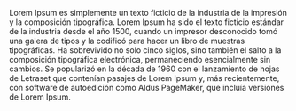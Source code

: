 Lorem Ipsum es simplemente un texto ficticio de la industria de la impresión y la composición tipográfica. Lorem Ipsum ha sido el texto ficticio estándar de la industria desde el año 
1500, cuando un impresor desconocido tomó una galera de tipos y la codificó para hacer un libro de muestras tipográficas. Ha sobrevivido no solo cinco siglos, sino también el salto a
la composición tipográfica electrónica, permaneciendo esencialmente sin cambios. Se popularizó en la década de 1960 con el lanzamiento de hojas de Letraset que contenían pasajes de
Lorem Ipsum y, más recientemente, con software de autoedición como Aldus PageMaker, que incluía versiones de Lorem Ipsum.